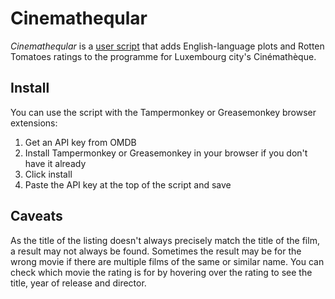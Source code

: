 # Cinematheqular

*Cinematheqular* is a [user script](https://en.wikipedia.org/wiki/Userscript) that adds English-language plots and Rotten Tomatoes ratings to the programme for Luxembourg city's Cinémathèque.

## Install

You can use the script with the Tampermonkey or Greasemonkey browser extensions:

1. Get an API key from OMDB
2. Install Tampermonkey or Greasemonkey in your browser if you don't have it already
3. Click install
4. Paste the API key at the top of the script and save

## Caveats

As the title of the listing doesn't always precisely match the title of the film, a result may not always be found. Sometimes the result may be for the wrong movie if there are multiple films of the same or similar name. You can check which movie the rating is for by hovering over the rating to see the title, year of release and director.